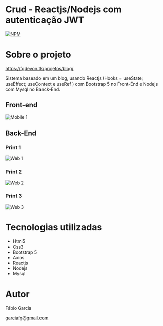 # Crud - Reactjs/Nodejs com autenticação JWT 
[![NPM](https://img.shields.io/npm/l/react)](https://github.com/garciafg/crud-reactjs-nodejs-mysql/blob/main/LICENSE)

# Sobre o projeto

https://fgdevon.tk/projetos/blog/

Sistema baseado em um blog, usando Reactjs (Hooks = useState; useEffect; useContext e useRef ) com Bootstrap 5 no Front-End e Nodejs com Mysql no Banck-End.


## Front-end
![Mobile 1](https://fgdevon.tk/projetos/crud/front01.jpg)

## Back-End

### Print 1
![Web 1](https://fgdevon.tk/projetos/crud/back01.jpg)

### Print 2
![Web 2](https://fgdevon.tk/projetos/crud/back02.jpg)

### Print 3
![Web 3](https://fgdevon.tk/projetos/crud/back03.jpg)



# Tecnologias utilizadas
- Html5
- Css3
- Bootstrap 5
- Axios
- Reactjs
- Nodejs
- Mysql


# Autor

Fábio Garcia

garciafg@gmail.com
